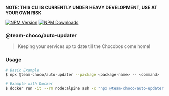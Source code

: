 **NOTE: THIS CLI IS CURRENTLY UNDER HEAVY DEVELOPMENT, USE AT YOUR OWN RISK**

[![NPM Version][npm-version-image]][npm-url]
[![NPM Downloads][npm-downloads-image]][npm-url]

### @team-choco/auto-updater

> Keeping your services up to date till the Chocobos come home!

### Usage

```sh
# Basic Example
$ npx @team-choco/auto-updater --package <package-name> -- <command>

# Example with Docker
$ docker run -it --rm node:alpine ash -c "npx @team-choco/auto-updater --package <package-name> -- <command>"
```

[npm-version-image]: https://img.shields.io/npm/v/@team-choco/auto-updater.svg?style=flat
[npm-downloads-image]: https://img.shields.io/npm/dm/@team-choco/auto-updater.svg?style=flat
[npm-url]: https://npmjs.org/package/@team-choco/auto-updater
